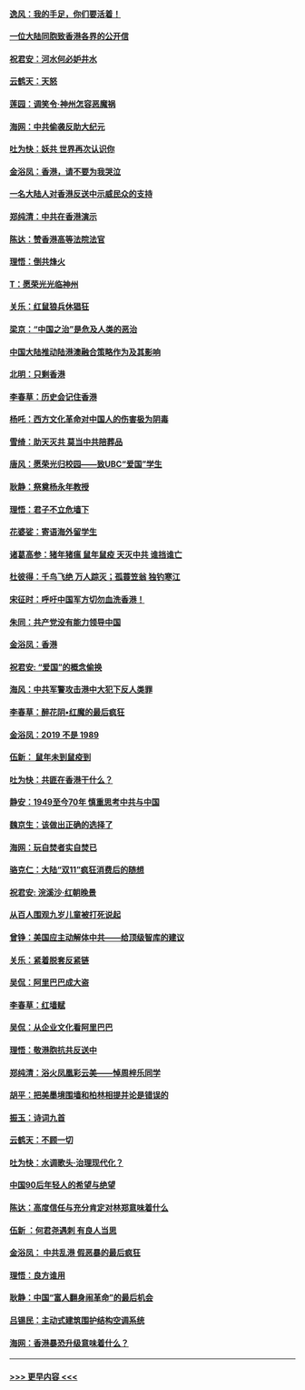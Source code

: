 #### [逸风：我的手足，你们要活着！](../pages/nsc993/n11676352.md?t=11240444) 
#### [一位大陆同胞致香港各界的公开信](../pages/nsc993/n11675761.md?t=11240444) 
#### [祝君安：河水何必妒井水](../pages/nsc993/n11675746.md?t=11240444) 
#### [云鹤天：天怒](../pages/nsc993/n11675718.md?t=11240444) 
#### [莲园：调笑令‧神州怎容恶魔祸](../pages/nsc993/n11675648.md?t=11240444) 
#### [海网：中共偷袭反助大纪元](../pages/nsc993/n11673515.md?t=11240444) 
#### [吐为快：妖共 世界再次认识你](../pages/nsc993/n11673506.md?t=11240444) 
#### [金浴凤：香港，请不要为我哭泣](../pages/nsc993/n11673248.md?t=11240444) 
#### [一名大陆人对香港反送中示威民众的支持](../pages/nsc993/n11672615.md?t=11240444) 
#### [郑纯清：中共在香港演示](../pages/nsc993/n11670539.md?t=11240444) 
#### [陈达：赞香港高等法院法官](../pages/nsc993/n11669542.md?t=11240444) 
#### [理悟：倒共烽火](../pages/nsc993/n11668844.md?t=11240444) 
#### [T：愿荣光光临神州](../pages/nsc993/n11668421.md?t=11240444) 
#### [关乐：红鼠狼兵休猖狂](../pages/nsc993/n11668378.md?t=11240444) 
#### [梁京：“中国之治”是危及人类的恶治](../pages/nsc993/n11668328.md?t=11240444) 
#### [中国大陆推动陆港澳融合策略作为及其影响](../pages/nsc993/n11668157.md?t=11240444) 
#### [北明：只剩香港](../pages/nsc993/n11668002.md?t=11240444) 
#### [李春草：历史会记住香港](../pages/nsc993/n11667927.md?t=11240444) 
#### [杨吒：西方文化革命对中国人的伤害极为阴毒](../pages/nsc993/n11664521.md?t=11240444) 
#### [雪绮：助天灭共 莫当中共陪葬品](../pages/nsc993/n11662650.md?t=11240444) 
#### [唐风：愿荣光归校园——致UBC“爱国”学生](../pages/nsc993/n11662194.md?t=11240444) 
#### [耿静：祭奠杨永年教授](../pages/nsc993/n11662514.md?t=11240444) 
#### [理悟：君子不立危墙下](../pages/nsc993/n11662172.md?t=11240444) 
#### [花婆娑：寄语海外留学生](../pages/nsc993/n11662121.md?t=11240444) 
#### [诸葛高参：猪年猪瘟 鼠年鼠疫 天灭中共 谁挡谁亡](../pages/nsc993/n11661980.md?t=11240444) 
#### [杜彼得：千鸟飞绝 万人踪灭；孤蓑笠翁 独钓寒江](../pages/nsc993/n11661170.md?t=11240444) 
#### [宋征时：呼吁中国军方切勿血洗香港！](../pages/nsc993/n11415318.md?t=11240444) 
#### [朱同：共产党没有能力领导中国](../pages/nsc993/n11660421.md?t=11240444) 
#### [金浴凤：香港](../pages/nsc993/n11660419.md?t=11240444) 
#### [祝君安: “爱国”的概念偷换](../pages/nsc993/n11659706.md?t=11240444) 
#### [海风：中共军警攻击港中大犯下反人类罪](../pages/nsc993/n11659632.md?t=11240444) 
#### [李春草：醉花阴•红魔的最后疯狂](../pages/nsc993/n11659287.md?t=11240444) 
#### [金浴凤：2019 不是 1989](../pages/nsc993/n11657663.md?t=11240444) 
#### [伍新： 鼠年未到鼠疫到](../pages/nsc993/n11655098.md?t=11240444) 
#### [吐为快：共匪在香港干什么？](../pages/nsc993/n11654891.md?t=11240444) 
#### [静安：1949至今70年 慎重思考中共与中国](../pages/nsc993/n11651244.md?t=11240444) 
#### [魏京生：该做出正确的选择了](../pages/nsc993/n11653084.md?t=11240444) 
#### [海网：玩自焚者实自焚已](../pages/nsc993/n11652423.md?t=11240444) 
#### [骆克仁：大陆“双11”疯狂消费后的随想](../pages/nsc993/n11652305.md?t=11240444) 
#### [祝君安: 浣溪沙·红朝晚景](../pages/nsc993/n11652258.md?t=11240444) 
#### [从百人围观九岁儿童被打死说起](../pages/nsc993/n11651030.md?t=11240444) 
#### [曾铮：美国应主动解体中共——给顶级智库的建议](../pages/nsc993/n11649888.md?t=11240444) 
#### [关乐：紧着脱套反紧链](../pages/nsc993/n11649069.md?t=11240444) 
#### [吴侃：阿里巴巴成大盗](../pages/nsc993/n11645523.md?t=11240444) 
#### [李春草：红墙赋](../pages/nsc993/n11646389.md?t=11240444) 
#### [吴侃：从企业文化看阿里巴巴](../pages/nsc993/n11645476.md?t=11240444) 
#### [理悟：敬港胞抗共反送中](../pages/nsc993/n11645466.md?t=11240444) 
#### [郑纯清：浴火凤凰彩云美——悼周梓乐同学](../pages/nsc993/n11645155.md?t=11240444) 
#### [胡平：把美墨境围墙和柏林相提并论是错误的](../pages/nsc993/n11645134.md?t=11240444) 
#### [振玉：诗词九首](../pages/nsc993/n11644081.md?t=11240444) 
#### [云鹤天：不顾一切](../pages/nsc993/n11643508.md?t=11240444) 
#### [吐为快：水调歌头·治理现代化？](../pages/nsc993/n11643485.md?t=11240444) 
#### [中国90后年轻人的希望与绝望](../pages/nsc993/n11642317.md?t=11240444) 
#### [陈达：高度信任与充分肯定对林郑意味着什么](../pages/nsc993/n11641441.md?t=11240444) 
#### [伍新 ：何君尧遇刺 有良人当思](../pages/nsc993/n11641503.md?t=11240444) 
#### [金浴凤： 中共乱港  假恶暴的最后疯狂](../pages/nsc993/n11641495.md?t=11240444) 
#### [理悟：良方谁用](../pages/nsc993/n11641463.md?t=11240444) 
#### [耿静：中国“富人翻身闹革命”的最后机会](../pages/nsc993/n11640655.md?t=11240444) 
#### [吕锡民：主动式建筑围护结构空调系统](../pages/nsc993/n11640168.md?t=11240444) 
#### [海网：香港暴恐升级意味着什么？](../pages/nsc993/n11635904.md?t=11240444) 

----
#### [ >>> 更早内容 <<< ](../indexes/nsc993-earlier.md)
